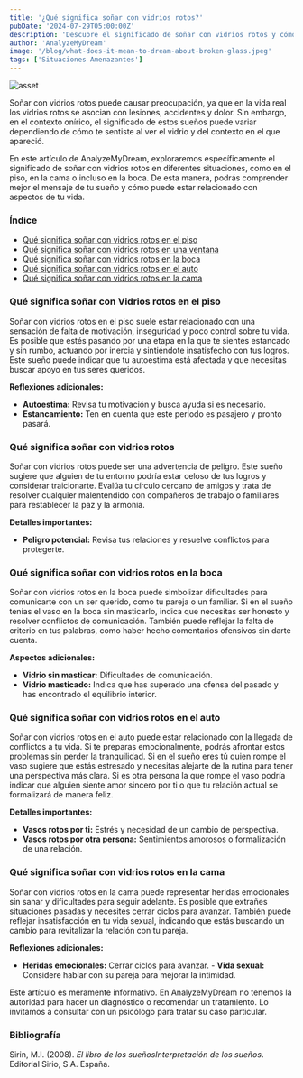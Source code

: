 ```yaml
---
title: '¿Qué significa soñar con vidrios rotos?'
pubDate: '2024-07-29T05:00:00Z'
description: 'Descubre el significado de soñar con vidrios rotos y cómo este tipo de sueños puede reflejar diversos aspectos de tu vida, desde la comunicación hasta los conflictos personales.'
author: 'AnalyzeMyDream'
image: '/blog/what-does-it-mean-to-dream-about-broken-glass.jpeg'
tags: ['Situaciones Amenazantes']
---
```


![asset](/blog/what-does-it-mean-to-dream-about-broken-glass.jpeg)

Soñar con vidrios rotos puede causar preocupación, ya que en la vida real los vidrios rotos se asocian con lesiones, accidentes y dolor. Sin embargo, en el contexto onírico, el significado de estos sueños puede variar dependiendo de cómo te sentiste al ver el vidrio y del contexto en el que apareció.

En este artículo de AnalyzeMyDream, exploraremos específicamente el significado de soñar con vidrios rotos en diferentes situaciones, como en el piso, en la cama o incluso en la boca. De esta manera, podrás comprender mejor el mensaje de tu sueño y cómo puede estar relacionado con aspectos de tu vida.

### Índice

- [Qué significa soñar con vidrios rotos en el piso](#que-significa-sonar-con-vidrios-rotos-en-el-piso)
- [Qué significa soñar con vidrios rotos en una ventana](#que-significa-sonar-con-vidrios-rotos-en-una-ventana)
- [Qué significa soñar con vidrios rotos en la boca](#que-significa-sonar-con-vidrios-rotos-en-la-boca)
- [Qué significa soñar con vidrios rotos en el auto](#que-significa-sonar-con-vidrios-rotos-en-el-auto)
- [Qué significa soñar con vidrios rotos en la cama](#que-significa-sonar-con-vidrios-rotos-en-la-cama)

### Qué significa soñar con Vidrios rotos en el piso

Soñar con vidrios rotos en el piso suele estar relacionado con una sensación de falta de motivación, inseguridad y poco control sobre tu vida. Es posible que estés pasando por una etapa en la que te sientes estancado y sin rumbo, actuando por inercia y sintiéndote insatisfecho con tus logros. Este sueño puede indicar que tu autoestima está afectada y que necesitas buscar apoyo en tus seres queridos.

**Reflexiones adicionales:**

- **Autoestima:** Revisa tu motivación y busca ayuda si es necesario.
- **Estancamiento:** Ten en cuenta que este periodo es pasajero y pronto pasará.

### Qué significa soñar con vidrios rotos

Soñar con vidrios rotos puede ser una advertencia de peligro. Este sueño sugiere que alguien de tu entorno podría estar celoso de tus logros y considerar traicionarte. Evalúa tu círculo cercano de amigos y trata de resolver cualquier malentendido con compañeros de trabajo o familiares para restablecer la paz y la armonía.

**Detalles importantes:**

- **Peligro potencial:** Revisa tus relaciones y resuelve conflictos para protegerte.

### Qué significa soñar con vidrios rotos en la boca

Soñar con vidrios rotos en la boca puede simbolizar dificultades para comunicarte con un ser querido, como tu pareja o un familiar. Si en el sueño tenías el vaso en la boca sin masticarlo, indica que necesitas ser honesto y resolver conflictos de comunicación. También puede reflejar la falta de criterio en tus palabras, como haber hecho comentarios ofensivos sin darte cuenta.

**Aspectos adicionales:**

- **Vidrio sin masticar:** Dificultades de comunicación.
- **Vidrio masticado:** Indica que has superado una ofensa del pasado y has encontrado el equilibrio interior.

### Qué significa soñar con vidrios rotos en el auto

Soñar con vidrios rotos en el auto puede estar relacionado con la llegada de conflictos a tu vida. Si te preparas emocionalmente, podrás afrontar estos problemas sin perder la tranquilidad. Si en el sueño eres tú quien rompe el vaso sugiere que estás estresado y necesitas alejarte de la rutina para tener una perspectiva más clara. Si es otra persona la que rompe el vaso podría indicar que alguien siente amor sincero por ti o que tu relación actual se formalizará de manera feliz.

**Detalles importantes:**

- **Vasos rotos por ti:** Estrés y necesidad de un cambio de perspectiva.
- **Vasos rotos por otra persona:** Sentimientos amorosos o formalización de una relación.

### Qué significa soñar con vidrios rotos en la cama

Soñar con vidrios rotos en la cama puede representar heridas emocionales sin sanar y dificultades para seguir adelante. Es posible que extrañes situaciones pasadas y necesites cerrar ciclos para avanzar. También puede reflejar insatisfacción en tu vida sexual, indicando que estás buscando un cambio para revitalizar la relación con tu pareja.

**Reflexiones adicionales:**

- **Heridas emocionales:** Cerrar ciclos para avanzar. - **Vida sexual:** Considere hablar con su pareja para mejorar la intimidad.

Este artículo es meramente informativo. En AnalyzeMyDream no tenemos la autoridad para hacer un diagnóstico o recomendar un tratamiento. Lo invitamos a consultar con un psicólogo para tratar su caso particular.

### Bibliografía

Sirin, M.I. (2008). *El libro de los sueñosInterpretación de los sueños*. Editorial Sirio, S.A. España.
